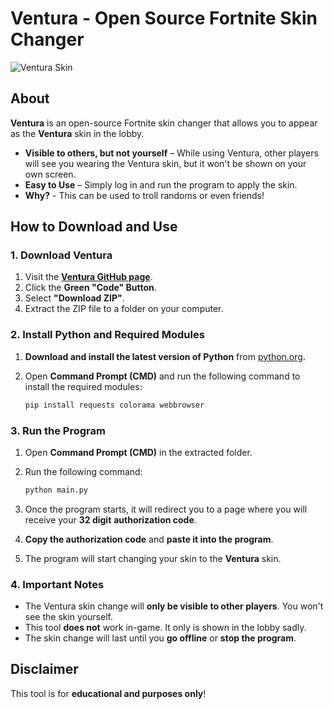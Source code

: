 # Ventura - Open Source Fortnite Skin Changer  

![Ventura Skin](https://static.wikia.nocookie.net/fortnite/images/c/ce/Ventura_%28Featured%29_-_Outfit_-_Fortnite.png/revision/latest?cb=20200513152817)  

## About  
**Ventura** is an open-source Fortnite skin changer that allows you to appear as the **Ventura** skin in the lobby.  

- **Visible to others, but not yourself** – While using Ventura, other players will see you wearing the Ventura skin, but it won't be shown on your own screen.  
- **Easy to Use** – Simply log in and run the program to apply the skin.  
- **Why?** - This can be used to troll randoms or even friends!
## How to Download and Use  

### 1. Download Ventura  
1. Visit the **[Ventura GitHub page](https://github.com/Xoid-FNCS/Ventura-Test/)**.  
2. Click the **Green "Code" Button**.  
3. Select **"Download ZIP"**.  
4. Extract the ZIP file to a folder on your computer.  

### 2. Install Python and Required Modules  
1. **Download and install the latest version of Python** from [python.org](https://www.python.org/downloads/).  
2. Open **Command Prompt (CMD)** and run the following command to install the required modules:  

   ```sh
   pip install requests colorama webbrowser
   ```

### 3. Run the Program  
1. Open **Command Prompt (CMD)** in the extracted folder.  
2. Run the following command:  

   ```sh
   python main.py
   ```

3. Once the program starts, it will redirect you to a page where you will receive your **32 digit** **authorization code**.  
4. **Copy the authorization code** and **paste it into the program**.  
5. The program will start changing your skin to the **Ventura** skin.  

### 4. Important Notes  
- The Ventura skin change will **only be visible to other players**. You won't see the skin yourself.  
- This tool **does not** work in-game. It only is shown in the lobby sadly.  
- The skin change will last until you **go offline** or **stop the program**.  

## Disclaimer  
This tool is for **educational and purposes only**!
